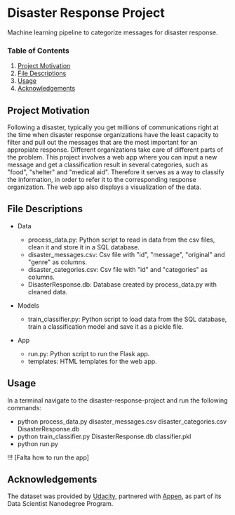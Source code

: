 # Disaster Response Project
Machine learning pipeline to categorize messages for disaster response.

### Table of Contents

1. [Project Motivation](#motivation)
2. [File Descriptions](#files)
3. [Usage](#usage)
4. [Acknowledgements](#acknowledgements)

## Project Motivation <a name="motivation"></a>

Following a disaster, typically you get millions of communications right at the time when disaster response organizations have the least capacity to filter and pull out the messages that are the most important for an appropiate response. Different organizations take care of different parts of the problem.
This project involves a web app where you can input a new message and get a classification result in several categories, such as "food", "shelter" and "medical aid". Therefore it serves as a way to classify the information, in order to refer it to the corresponding response organization. The web app also displays a visualization of the data. 

## File Descriptions <a name="files"></a>

- Data
  - process_data.py: Python script to read in data from the csv files, clean it and store it in a SQL database.
  - disaster_messages.csv: Csv file with "id", "message", "original" and "genre" as columns.
  - disaster_categories.csv: Csv file with "id" and "categories" as columns.
  - DisasterResponse.db: Database created by process_data.py with cleaned data.
  
- Models
  - train_classifier.py: Python script to load data from the SQL database, train a classification model and save it as a pickle file.

- App
  - run.py: Python script to run the Flask app.
  - templates: HTML templates for the web app.


## Usage <a name="usage"></a>
 
In a terminal navigate to the disaster-response-project and run the following commands:
- python process_data.py disaster_messages.csv disaster_categories.csv DisasterResponse.db
- python train_classifier.py DisasterResponse.db classifier.pkl
- python run.py

!!! [Falta how to run the app]

## Acknowledgements <a name="acknowledgements"></a>

The dataset was provided by [Udacity](https://www.udacity.com/), partnered with [Appen](https://appen.com/), as part of its Data Scientist Nanodegree Program.

